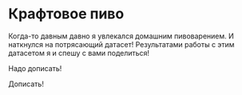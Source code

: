 # Крафтовое пиво

Когда-то давным давно я увлекался домашним пивоварением. И наткнулся на потрясающий датасет! Результатами работы с этим датасетом я и спешу с вами поделиться!

Надо дописать!

Дописать!
